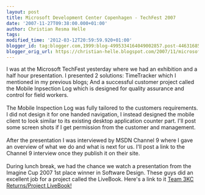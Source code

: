 ```yaml
---
layout: post
title: Microsoft Development Center Copenhagen - TechFest 2007
date: '2007-11-27T09:38:00.000+01:00'
author: Christian Resma Helle
tags: 
modified_time: '2012-03-12T20:59:59.920+01:00'
blogger_id: tag:blogger.com,1999:blog-4995334164049002857.post-4463168550609958334
blogger_orig_url: https://christian-helle.blogspot.com/2007/11/microsoft-development-center-copenhagen.html
---
```


I was at the Microsoft TechFest yesterday where we had an exhibition and a half hour presentation. I presented 2 solutions: TimeTracker which I mentioned in my previous blogs; And a successful customer project called the Mobile Inpsection Log which is designed for quality assurance and control for field workers.<br /><br />The Mobile Inspection Log was fully tailored to the customers requirements. I did not design it for one handed navigation, I instead designed the mobile client to look similar to its existing desktop application counter part. I'll post some screen shots if I get permission from the customer and management.<br /><br />After the presentation I was interviewed by MSDN Channel 9 where I gave an overview of what we do and what is next for us. I'll post a link to the Channel 9 interview once they publish it on their site.<br /><br />During lunch break, we had the chance we watch a presentation from the Imagine Cup 2007 1st place winner in Software Design. These guys did an excellent job for a project called the LiveBook. Here's a link to it [Team 3KC Returns/Project LiveBook!](https://news.microsoft.com/2007/08/10/microsoft-announces-imagine-cup-2007-winners/?WT.mc_id=DT-MVP-5004822)